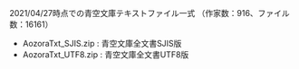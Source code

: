 2021/04/27時点での青空文庫テキストファイル一式
（作家数：916、ファイル数：16161）

- AozoraTxt_SJIS.zip : 青空文庫全文書SJIS版
- AozoraTxt_UTF8.zip : 青空文庫全文書UTF8版
